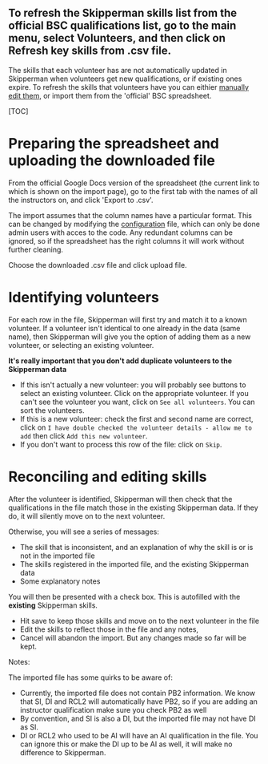 To refresh the Skipperman skills list from the official BSC qualifications list, go to the **main menu**, select **Volunteers**, and then click on **Refresh key skills from .csv file**.
---

The skills that each volunteer has are not automatically updated in Skipperman when volunteers get new qualifications, or if existing ones expire. To refresh the skills that volunteers have you can eithier [manually edit them](view_individual_volunteer_help.md), or import them from the 'official' BSC spreadsheet.

[TOC]

# Preparing the spreadsheet and uploading the downloaded file

From the official Google Docs version of the spreadsheet (the current link to which is shown on the import page), go to the first tab with the names of all the instructors on, and click 'Export to .csv'.

The import assumes that the column names have a particular format. This can be changed by modifying the [configuration](/docs/technical/configuration.md#import-skills-csv) file, which can only be done admin users with acces to the code. Any redundant columns can be ignored, so if the spreadsheet has the right columns it will work without further cleaning.

Choose the downloaded .csv file and click upload file.

# Identifying volunteers

For each row in the file, Skipperman will first try and match it to a known volunteer. If a volunteer isn't identical to one already in the data (same name), then Skipperman will give you the option of adding them as a new volunteer, or selecting an existing volunteer. 

**It's really important that you don't add duplicate volunteers to the Skipperman data**

- If this isn't actually a new volunteer: you will probably see buttons to select an existing volunteer. Click on the appropriate volunteer. If you can't see the volunteer you want, click on `See all volunteers`. You can sort the volunteers. 
- If this is a new volunteer: check the first and second name are correct, click on `I have double checked the volunteer details - allow me to add` then click `Add this new volunteer`.   
- If you don't want to process this row of the file: click on `Skip`. 


# Reconciling and editing skills

After the volunteer is identified, Skipperman will then check that the qualifications in the file match those in the existing Skipperman data. If they do, it will silently move on to the next volunteer. 

Otherwise, you will see a series of messages:

- The skill that is inconsistent, and an explanation of why the skill is or is not in the imported file
- The skills registered in the imported file, and the existing Skipperman data 
- Some explanatory notes

You will then be presented with a check box. This is autofilled with the **existing** Skipperman skills. 

- Hit save to keep those skills and move on to the next volunteer in the file
- Edit the skills to reflect those in the file and any notes, 
- Cancel will abandon the import. But any changes made so far will be kept.

Notes:

The imported file has some quirks to be aware of:

- Currently, the imported file does not contain PB2 information. We know that SI, DI and RCL2 will automatically have PB2, so if you are adding an instructor qualification make sure you check PB2 as well
- By convention, and SI is also a DI, but the imported file may not have DI as SI.
- DI or RCL2 who used to be AI will have an AI qualification in the file. You can ignore this or make the DI up to be AI as well, it will make no difference to Skipperman.
